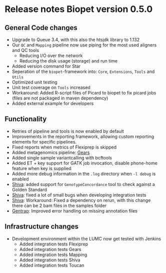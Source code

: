# Release notes Biopet version 0.5.0

## General Code changes

* Upgrade to Queue 3.4, with this also the htsjdk library to 1.132
* Our `QC` and `Mapping` pipeline now use piping for the most used aligners and QC tools
    * Reducing I/O over the network
    * Reducing the disk usage (storage) and run time
* Added version command for Star
* Seperation of the `biopet`-framework into: `Core`, `Extensions`, `Tools` and `Utils`
* Optimized unit testing
* Unit test coverage on `Tools` increased
* Workaround: Added R-script files of Picard to biopet to fix picard jobs (files are not packaged in maven dependency)
* Added external example for developers

## Functionality

* Retries of pipeline and tools is now enabled by default
* Improvements in the reporting framework, allowing custom reporting elements for specific pipelines.
* Fixed reports when metrics of Flexiprep is skipped
* Added metagenomics pipeline: [Gears](../pipelines/gears.md)
* Added single sample variantcalling with bcftools
* Added ET + key support for GATK job invocation, disable phone-home feature when key is supplied
* Added more debug information in the `.log` directory when `-l debug` is enabled
* [Shiva](../pipelines/shiva.md): added support for `GenotypeConcordance` tool to check against a Golden Standard
* [Shiva](../pipelines/shiva.md): fixed a lot of small bugs when developing integration tests
* [Shiva](../pipelines/shiva.md): Workaround: Fixed a dependency on rerun, with this change there can be 2 bam files in the samples folder
* [Gentrap](../pipelines/gentrap.md): Improved error handling on missing annotation files

## Infrastructure changes

* Development environment within the LUMC now get tested with Jenkins
    * Added integration tests Flexiprep
    * Added integration tests Gears
    * Added integration tests Mapping
    * Added integration tests Shiva
    * Added integration tests Toucan
